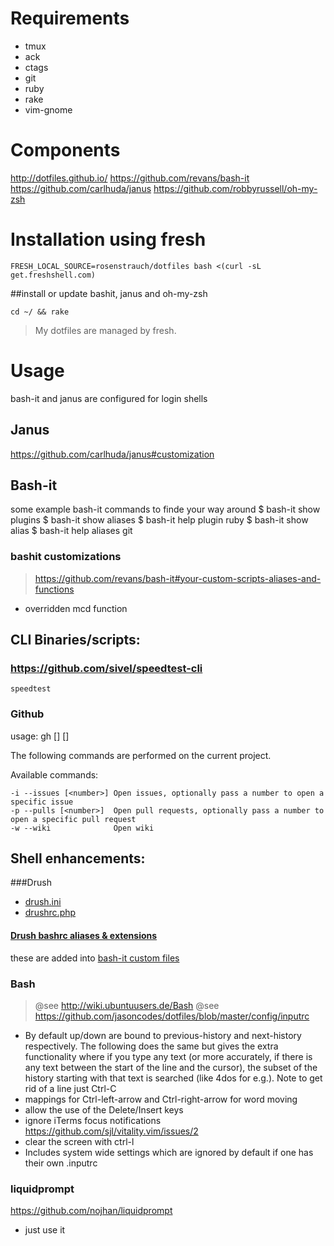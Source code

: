 # Requirements

- tmux
- ack
- ctags
- git
- ruby
- rake
- vim-gnome

# Components
http://dotfiles.github.io/
https://github.com/revans/bash-it
https://github.com/carlhuda/janus
https://github.com/robbyrussell/oh-my-zsh


# Installation using fresh

    FRESH_LOCAL_SOURCE=rosenstrauch/dotfiles bash <(curl -sL get.freshshell.com)

##install or update bashit, janus and oh-my-zsh

    cd ~/ && rake

> My dotfiles are managed by fresh.

# Usage
bash-it and janus are configured for login shells

## Janus
https://github.com/carlhuda/janus#customization

## Bash-it
some example bash-it commands to finde your way around
    $ bash-it show plugins
    $ bash-it show aliases
    $ bash-it help plugin ruby
    $ bash-it show alias
    $ bash-it help aliases git

### bashit customizations
> https://github.com/revans/bash-it#your-custom-scripts-aliases-and-functions
- overridden mcd function

## CLI Binaries/scripts:
### https://github.com/sivel/speedtest-cli
    speedtest
### Github    
usage: gh [<command>] [<number>]

The following commands are performed on the current project.

Available commands:

    -i --issues [<number>] Open issues, optionally pass a number to open a specific issue
    -p --pulls [<number>]  Open pull requests, optionally pass a number to open a specific pull request
    -w --wiki              Open wiki

## Shell enhancements:
###Drush
- [drush.ini](https://github.com/drush-ops/drush/blob/master/examples/example.drush.ini)
- [drushrc.php](https://github.com/drush-ops/drush/blob/master/examples/example.drushrc.php)

#### [Drush bashrc aliases & extensions](https://github.com/drush-ops/drush/blob/master/examples/example.bashrc)
these are added into [bash-it custom files](https://github.com/revans/bash-it#your-custom-scripts-aliases-and-functions)


### Bash
> @see http://wiki.ubuntuusers.de/Bash 
> @see https://github.com/jasoncodes/dotfiles/blob/master/config/inputrc

- By default up/down are bound to previous-history and next-history respectively. The following does the same but gives the extra functionality where if you type any text (or more accurately, if there is any text between the start of the line and the cursor), the subset of the history starting with that text is searched (like 4dos for e.g.). Note to get rid of a line just Ctrl-C
- mappings for Ctrl-left-arrow and Ctrl-right-arrow for word moving
- allow the use of the Delete/Insert keys
- ignore iTerms focus notifications https://github.com/sjl/vitality.vim/issues/2
- clear the screen with ctrl-l
- Includes system wide settings which are ignored by default if one has their own .inputrc

### liquidprompt
https://github.com/nojhan/liquidprompt
- just use it
